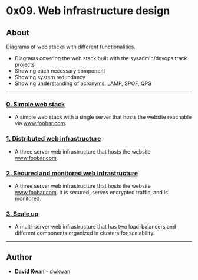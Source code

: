 # 0x09. Web infrastructure design

## About
Diagrams of web stacks with different functionalities.

* Diagrams covering the web stack built with the sysadmin/devops track projects
* Showing each necessary component
* Showing system redundancy
* Showing understanding of acronyms: LAMP, SPOF, QPS

---

### [0. Simple web stack](./0-simple_web_stack)
* A simple web stack with a single server that hosts the website reachable via  www.foobar.com.


### [1. Distributed web infrastructure](./1-distributed_web_infrastructure)
* A three server web infrastructure that hosts the website www.foobar.com.


### [2. Secured and monitored web infrastructure](./2-secured_and_monitored_web_infrastructure)
* A three server web infrastructure that hosts the website www.foobar.com. It is secured, serves encrypted traffic, and is monitored.


### [3. Scale up](./3-scale_up)
* A multi-server web infrastructure that has two load-balancers and different components organized in clusters for scalability.

---

## Author
* **David Kwan** - [dwkwan](https://github.com/dwkwan)